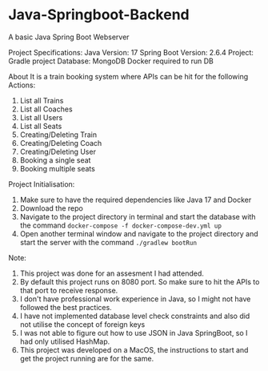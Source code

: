 # Java-Springboot-Backend
A basic Java Spring Boot Webserver

Project Specifications:
Java Version: 17
Spring Boot Version: 2.6.4
Project: Gradle project
Database: MongoDB
Docker required to run DB

About
It is a train booking system where APIs can be hit for the following Actions:
1. List all Trains
2. List all Coaches
3. List all Users
4. List all Seats
5. Creating/Deleting Train
6. Creating/Deleting Coach
7. Creating/Deleting User
8. Booking a single seat
9. Booking multiple seats

Project Initialisation:
1. Make sure to have the required dependencies like Java 17 and Docker
2. Download the repo
3. Navigate to the project directory in terminal and start the database with the command ```docker-compose -f docker-compose-dev.yml up```
4. Open another terminal window and navigate to the project directory and start the server with the command ```./gradlew bootRun```

Note:
1. This project was done for an assesment I had attended.
2. By default this project runs on 8080 port. So make sure to hit the APIs to that port to receive response.
3. I don't have professional work experience in Java, so I might not have followed the best practices.
4. I have not implemented database level check constraints and also did not utilise the concept of foreign keys
5. I was not able to figure out how to use JSON in Java SpringBoot, so I had only utilised HashMap.
6. This project was developed on a MacOS, the instructions to start and get the project running are for the same.
